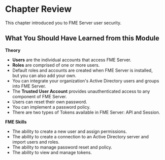 # Chapter Review #

This chapter introduced you to FME Server user security.

## What You Should Have Learned from this Module ##

**Theory**

- **Users** are the individual accounts that access FME Server.
- **Roles** are comprised of one or more users.
- Default roles and accounts are created when FME Server is installed, but you can also add your own.
- You can integrate your organization's Active Directory users and groups into FME Server.
- The **Trusted User Account** provides unauthenticated access to any component of FME Server.
- Users can reset their own password.
- You can implement a password policy.
- There are two types of Tokens available in FME Server: API and Session.


**FME Skills**

- The ability to create a new user and assign permissions.
- The ability to create a connection to an Active Directory server and import users and roles.
- The ability to manage password reset and policy.
- The ability to view and manage tokens.